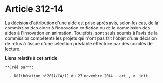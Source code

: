 # Article 312-14

La décision d'attribution d'une aide est prise après avis, selon les cas, de la commission des aides à l'innovation en
fiction ou de la commission des aides à l'innovation en animation. Toutefois, sont seuls soumis à l'avis de la commission
compétente les projets qui n'ont pas fait l'objet d'une décision de refus à l'issue d'une sélection préalable effectuée par
des comités de lecture.

**Liens relatifs à cet article**

	**Créé par**:

	  - Délibération n°2014/CA/11 du 27 novembre 2014 - art., v. init.
